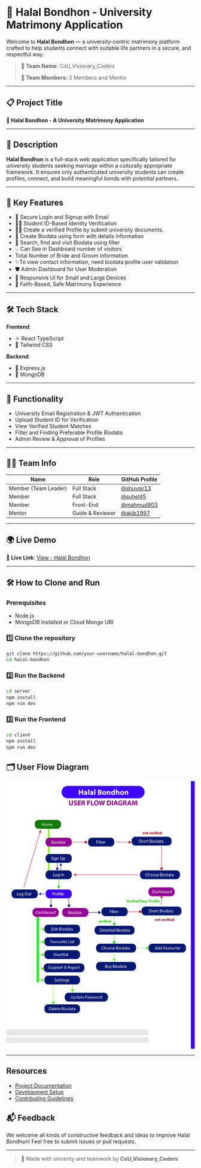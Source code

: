 # 🎯 Halal Bondhon - University Matrimony Application

Welcome to **Halal Bondhon** — a university-centric matrimony platform crafted to help students connect with suitable life partners in a secure, and respectful way.

> 📌 **Team Name:** CoU_Visionary_Coders
>
> 👥 **Team Members:** 3 Members and Mentor

---

## 📋 Project Title
**💍 Halal Bondhon - A University Matrimony Application**

---

## 📝 Description
**Halal Bondhon** is a full-stack web application specifically tailored for university students seeking marriage within a culturally appropriate framework. It ensures only authenticated university students can create profiles, connect, and build meaningful bonds with potential partners.

---

## 🚀 Key Features
- 🔐 Secure Login and Signup with Email
- 🧑‍🎓 Student ID-Based Identity Verification
- 🧑‍💼 Create a verified Profile by submit university documents.
- 💍 Create Biodata using form with details information
- 🔎 Search, find and visit Biodata using filter
- 💡 Can See in Dashboard number of visitors
-   Total Number of Bride and Groom information
- ✨To view contact information, need biodata profile user validation
- 🛡️ Admin Dashboard for User Moderation
- 📱 Responsive UI for Small and Large Devices
- 🌙 Faith-Based, Safe Matrimony Experience

---

## 🛠️ Tech Stack

**Frontend**:
- ⚛️ React TypeScript
- 💨 Tailwind CSS

**Backend**:
- 🧩 Express.js
- 🍃 MongoDB

---

## 🔄 Functionality
- University Email Registration & JWT Authentication
- Upload Student ID for Verification
- View Verified Student Matches
- Filter and Finding Preferable Profile Biodata
- Admin Review & Approval of Profiles

---

## 👨‍💻 Team Info

| Name               | Role             | GitHub Profile                            |
|--------------------|------------------|--------------------------------------------|
| Member (Team Leader) | Full Stack     | [@shuvojr13](https://github.com/shuvojr13) |
| Member             | Full Stack       | [@suhel45](https://github.com/suhel45)     |
| Member             | Front-End        | [@mahmud803](https://github.com/mahmud803) |
| Mentor             | Guide & Reviewer | [@akib1997](https://github.com/akib1997)   |


---

## 🌍 Live Demo

🔗 **Live Link**: [View - Halal Bondhon](https://halal-bondhon.netlify.app)

---

## 🛠️ How to Clone and Run

### Prerequisites
- Node.js
- MongoDB Installed or Cloud Mongo URI

### 1️⃣ Clone the repository
```bash
git clone https://github.com/your-username/halal-bondhon.git
cd halal-bondhon
```

### 2️⃣ Run the Backend
```bash
cd server
npm install
npm run dev
```

### 3️⃣ Run the Frontend
```bash
cd client
npm install
npm run dev
```
## 🗂️ User Flow Diagram

![User Flow Diagram](./diagram.jpg)

---
## Resources
- [Project Documentation](docs/)
- [Development Setup](docs/setup.md)
- [Contributing Guidelines](CONTRIBUTING.md)
  
## 📬 Feedback
We welcome all kinds of constructive feedback and ideas to improve Halal Bondhon! Feel free to submit issues or pull requests.

---

> 💖 Made with sincerity and teamwork by **CoU_Visionary_Coders**


